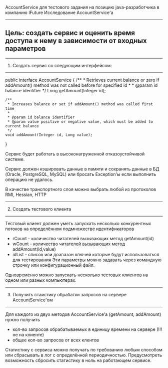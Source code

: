 AccountService для тестового задания на позицию java-разработчика в компанию IFuture
Исследование AccountService'а 

------------------------------------------------------------------------------------------------------
Цель: создать сервис и оценить время доступа к нему в зависимости от входных параметров
------------------------------------------------------------------------------------------------------

------------------------------------------------------------------------------------------------------
1. Создать сервис со следующим интерфейсом:
------------------------------------------------------------------------------------------------------
public interface AccountService
{
    /**
     * Retrieves current balance or zero if addAmount() method was not called before for specified id
     *
     * @param id balance identifier
     */
    Long getAmount(Integer id);

    /**
     * Increases balance or set if addAmount() method was called first time
     *
     * @param id balance identifier
     * @param value positive or negative value, which must be added to current balance
     */
    void addAmount(Integer id, Long value);
}

Сервис будет работать в высоконагруженной отказоустойчивой системе.

Сервис должен кэшировать данные в памяти и сохранять данные в БД (Oracle, PostgreSQL, MySQL) 
или бросать Exception'ы если выполнить операцию не удалось.

В качестве транспортного слоя можно выбрать любой из протоколов RMI, Hessian, HTTP

------------------------------------------------------------------------------------------------------
2. Создать тестового клиента
------------------------------------------------------------------------------------------------------
Тестовый клиент должен уметь запускать несколько конкурентных потоков на определённом подмножестве идентификаторов
  - rCount - количество читателей вызывающих метод getAmount(id)
  - wCount - количество читателей вызывающих метод addAmount(id,value)
  - idList - список или доапазон ключей которые будут использоваться для тестирования
Эти параметры можно задавать через командную строчку или конфигурационный файл.

Одновременно можно запускать несколько тестовых клиентов на одном или разных компьютерах.

------------------------------------------------------------------------------------------------------
3. Получить стаистику обрабатки запросов на сервере AccountService'ом 
------------------------------------------------------------------------------------------------------
Для каждого из двух методов AccountService'а (getAmount, addAmount) нужно получить
  - кол-во запросов обрабатываемых в единицу времени на сервере (!!! не на клиенте) 
  - общее кол-во запросов от всех клентов
  
Статистику с сервиса можно получать по требованию любым способом 
или сбрасывать в лог с определённой периодичностью.
Предусмотреть возможность сбросить статистику в ноль на работающем сервисе.
